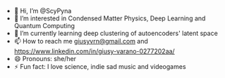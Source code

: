 - 👋 Hi, I’m @ScyPyna
- 👀 I’m interested in Condensed Matter Physics, Deep Learning and Quantum Computing
- 🌱 I’m currently learning deep clustering of autoencoders' latent space
- 📫 How to reach me giusyvrn@gmail.com and https://www.linkedin.com/in/giusy-varano-0277202aa/
- 😄 Pronouns: she/her
- ⚡ Fun fact: I love science, indie sad music and videogames

<!---
ScyPyna/ScyPyna is a ✨ special ✨ repository because its `README.md` (this file) appears on your GitHub profile.
You can click the Preview link to take a look at your changes.
--->
